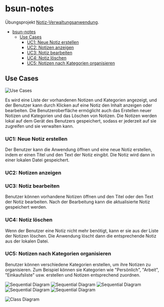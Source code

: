 # bsun-notes

Übungsprojekt [Notiz-Verwaltungsanwendung](https://confluence.sageinternal.de/display/SGSHOP/Notiz-Verwaltungsanwendung).

- [bsun-notes](#bsun-notes)
  - [Use Cases](#use-cases)
    - [UC1: Neue Notiz erstellen](#uc1-neue-notiz-erstellen)
    - [UC2: Notizen anzeigen](#uc2-notizen-anzeigen)
    - [UC3: Notiz bearbeiten](#uc3-notiz-bearbeiten)
    - [UC4: Notiz löschen](#uc4-notiz-löschen)
    - [UC5: Notizen nach Kategorien organisieren](#uc5-notizen-nach-kategorien-organisieren)

## Use Cases

![Use Cases](Docs/Images/l1-use-cases.png)

Es wird eine Liste der vorhandenen Notizen und Kategorien angezeigt, und der Benutzer kann durch Klicken auf eine Notiz den Inhalt anzeigen oder bearbeiten. Die Benutzeroberfläche ermöglicht auch das Erstellen neuer Notizen und Kategorien und das Löschen von Notizen. Die Notizen werden lokal auf dem Gerät des Benutzers gespeichert, sodass er jederzeit auf sie zugreifen und sie verwalten kann.

### UC1: Neue Notiz erstellen

Der Benutzer kann die Anwendung öffnen und eine neue Notiz erstellen, indem er einen Titel und den Text der Notiz eingibt. Die Notiz wird dann in einer lokalen Datei gespeichert.

### UC2: Notizen anzeigen

### UC3: Notiz bearbeiten

Benutzer können vorhandene Notizen öffnen und den Titel oder den Text der Notiz bearbeiten. Nach der Bearbeitung kann die aktualisierte Notiz gespeichert werden.

### UC4: Notiz löschen

Wenn der Benutzer eine Notiz nicht mehr benötigt, kann er sie aus der Liste der Notizen löschen. Die Anwendung löscht dann die entsprechende Notiz aus der lokalen Datei.

### UC5: Notizen nach Kategorien organisieren

Benutzer können verschiedene Kategorien erstellen, um ihre Notizen zu organisieren. Zum Beispiel können sie Kategorien wie "Persönlich", "Arbeit", "Einkaufsliste" usw. erstellen und Notizen entsprechend zuordnen.

![Sequential Diagram](Docs/Images/l2-uc1-create-new-note.png)
![Sequential Diagram](Docs/Images/l2-uc2-edit-note.png)
![Sequential Diagram](Docs/Images/l2-uc3-delete-note.png)
![Sequential Diagram](Docs/Images/l2-uc4-organize-notes.png)
![Sequential Diagram](Docs/Images/l2-uc5-show-note.png)

![Class Diagram](Docs/Images/l3-class-diagram.png)
